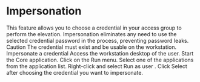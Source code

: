 # Impersonation 

This feature allows you to choose a credential in your access group to perform the elevation. Impersonation eliminates any need to use the selected credential password in the process, preventing password leaks.
Caution
The credential must exist and be usable on the workstation.
Impersonate a credential
Access the workstation desktop of the user.
Start the Core application.
Click on the 
Run
 menu.
Select one of the applications from the application list.
Right-click and select 
Run as user
.
Click 
Select
 after choosing the credential you want to impersonate.
